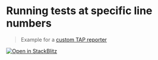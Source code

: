 # Running tests at specific line numbers

> Example for a [custom TAP reporter](https://github.com/avajs/ava/blob/main/docs/05-command-line.md#tap-reporter)

[![Open in StackBlitz](https://developer.stackblitz.com/img/open_in_stackblitz.svg)](https://stackblitz.com/github/avajs/ava/tree/main/examples/tap-reporter?file=test.js&terminal=test&view=editor)
